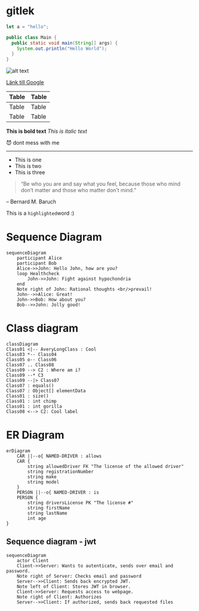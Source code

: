 # gitlek

```javascript
let a = "hello";
```
```java
public class Main {
  public static void main(String[] args) {
    System.out.println("Hello World");
  }
}
```

![alt text](https://images.unsplash.com/photo-1514888286974-6c03e2ca1dba?ixlib=rb-1.2.1&ixid=MnwxMjA3fDB8MHxwaG90by1wYWdlfHx8fGVufDB8fHx8&auto=format&fit=crop&w=2886&q=80) 

[Länk till Google](https://www.google.com)

| Table | Table |
| ----------- | ----------- |
| Table | Table |
| Table | Table |

**This is bold text**
*This is italic text*

:smiling_imp: dont mess with me

* * *

- This is one
- This is two
- This is three

> “Be who you are and say what you feel, because those who mind don’t matter and those who matter don’t mind.”

– Bernard M. Baruch

This is a ``highlighted``word :) 

# Sequence Diagram
```mermaid
sequenceDiagram
    participant Alice
    participant Bob
    Alice->>John: Hello John, how are you?
    loop Healthcheck
        John->>John: Fight against hypochondria
    end
    Note right of John: Rational thoughts <br/>prevail!
    John-->>Alice: Great!
    John->>Bob: How about you?
    Bob-->>John: Jolly good!
```
# Class diagram
```mermaid
classDiagram
Class01 <|-- AveryLongClass : Cool
Class03 *-- Class04
Class05 o-- Class06
Class07 .. Class08
Class09 --> C2 : Where am i?
Class09 --* C3
Class09 --|> Class07
Class07 : equals()
Class07 : Object[] elementData
Class01 : size()
Class01 : int chimp
Class01 : int gorilla
Class08 <--> C2: Cool label
```
# ER Diagram
```mermaid
erDiagram
    CAR ||--o{ NAMED-DRIVER : allows
    CAR {
        string allowedDriver FK "The license of the allowed driver"
        string registrationNumber
        string make
        string model
    }
    PERSON ||--o{ NAMED-DRIVER : is
    PERSON {
        string driversLicense PK "The license #"
        string firstName
        string lastName
        int age    
}
```
## Sequence diagram - jwt

```mermaid
sequenceDiagram
    actor Client
    Client->>Server: Wants to autenticate, sends over email and password.
    Note right of Server: Checks email and password
    Server-->>Client: Sends back encrypted JWT.
    Note left of Client: Stores JWT in browser.
    Client->>Server: Requests access to webpage.
    Note right of Client: Authorizes
    Server-->>Client: If authorized, sends back requested files
```

